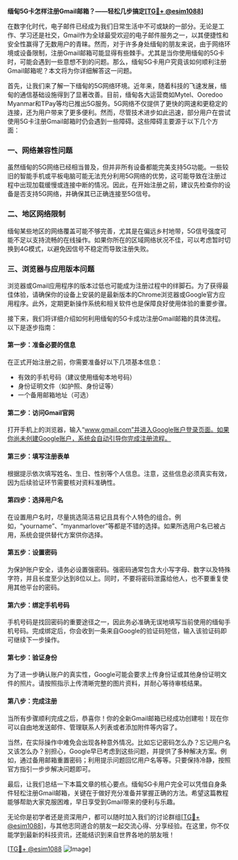**缅甸5G卡怎样注册Gmail邮箱？——轻松几步搞定[[TG💪+ @esim1088](https://t.me/s/esim1088)]**

在数字化时代，电子邮件已经成为我们日常生活中不可或缺的一部分。无论是工作、学习还是社交，Gmail作为全球最受欢迎的电子邮件服务之一，以其便捷性和安全性赢得了无数用户的青睐。然而，对于许多身处缅甸的朋友来说，由于网络环境或设备限制，注册Gmail邮箱可能显得有些棘手。尤其是当你使用缅甸的5G卡时，可能会遇到一些意想不到的问题。那么，缅甸5G卡用户究竟该如何顺利注册Gmail邮箱呢？本文将为你详细解答这一问题。

首先，让我们来了解一下缅甸的5G网络环境。近年来，随着科技的飞速发展，缅甸的通信基础设施得到了显著改善。目前，缅甸各大运营商如Mytel、Ooredoo Myanmar和TPay等均已推出5G服务。5G网络不仅提供了更快的网速和更稳定的连接，还为用户带来了更多便利。然而，尽管技术进步如此迅速，部分用户在尝试使用5G卡注册Gmail邮箱时仍会遇到一些障碍。这些障碍主要源于以下几个方面：

### **一、网络兼容性问题**
虽然缅甸的5G网络已经相当普及，但并非所有设备都能完美支持5G功能。一些较旧的智能手机或平板电脑可能无法充分利用5G网络的优势，这可能导致在注册过程中出现加载缓慢或连接中断的情况。因此，在开始注册之前，建议先检查你的设备是否支持5G网络，并确保其已正确连接至5G信号。

### **二、地区网络限制**
缅甸某些地区的网络覆盖可能不够完善，尤其是在偏远乡村地带，5G信号强度可能不足以支持流畅的在线操作。如果你所在的区域网络状况不佳，可以考虑暂时切换到4G模式，以避免因信号不稳定而导致注册失败。

### **三、浏览器与应用版本问题**
浏览器或Gmail应用程序的版本过低也可能成为注册过程中的绊脚石。为了获得最佳体验，请确保你的设备上安装的是最新版本的Chrome浏览器或Google官方应用程序。此外，定期更新操作系统和相关软件也是保障良好使用体验的重要步骤。

接下来，我们将详细介绍如何利用缅甸的5G卡成功注册Gmail邮箱的具体流程。以下是逐步指南：

#### **第一步：准备必要的信息**
在正式开始注册之前，你需要准备好以下几项基本信息：
- 有效的手机号码（建议使用缅甸本地号码）
- 身份证明文件（如护照、身份证等）
- 一个备用邮箱地址（可选）

#### **第二步：访问Gmail官网**
打开手机上的浏览器，输入“www.gmail.com”并进入Google账户登录页面。如果你尚未创建Google账户，系统会自动引导你完成注册流程。

#### **第三步：填写注册表单**
根据提示依次填写姓名、生日、性别等个人信息。注意，这些信息必须真实有效，因为后续验证环节需要核对资料准确性。

#### **第四步：选择用户名**
在设置用户名时，尽量挑选简洁易记且具有个人特色的组合。例如，“yourname”、“myanmarlover”等都是不错的选择。如果所选用户名已被占用，系统会提供替代方案供你选择。

#### **第五步：设置密码**
为保护账户安全，请务必设置强密码。强密码通常包含大小写字母、数字以及特殊字符，并且长度至少达到8位以上。同时，不要将密码泄露给他人，也不要重复使用其他平台的密码。

#### **第六步：绑定手机号码**
手机号码是找回密码的重要途径之一，因此务必准确无误地填写当前使用的缅甸手机号码。完成绑定后，你会收到一条来自Google的验证码短信，输入该验证码即可继续下一步操作。

#### **第七步：验证身份**
为了进一步确认账户的真实性，Google可能会要求上传身份证或其他身份证明文件的照片。请按照指示上传清晰完整的图片资料，并耐心等待审核结果。

#### **第八步：完成注册**
当所有步骤顺利完成之后，恭喜你！你的全新Gmail邮箱已经成功创建啦！现在你可以自由地发送邮件、管理联系人列表或者添加附件等内容了。

当然，在实际操作中难免会出现各种意外情况。比如忘记密码怎么办？忘记用户名又该怎么办？别担心，Google早已考虑到这些问题，并提供了多种解决方案。例如，通过备用邮箱重置密码；利用提示问题回忆用户名等等。只要保持冷静，按照官方指引一步步解决问题即可。

最后，让我们总结一下本篇文章的核心要点。缅甸5G卡用户完全可以凭借自身条件轻松注册Gmail邮箱，关键在于做好充分准备并掌握正确的方法。希望这篇教程能够帮助大家克服困难，早日享受到Gmail带来的便利与乐趣。

无论你是初学者还是资深用户，都可以随时加入我们的讨论群组[[TG💪+ @esim1088](https://t.me/s/esim1088)]，与其他志同道合的朋友一起交流心得、分享经验。在这里，你不仅能学到最新的科技资讯，还能结识到来自世界各地的朋友哦！

[[TG💪+ @esim1088](https://t.me/s/esim1088) ![Image](https://i.postimg.cc/4NQfJmqS/Snipaste-2025-05-13-00-14-12.png)]